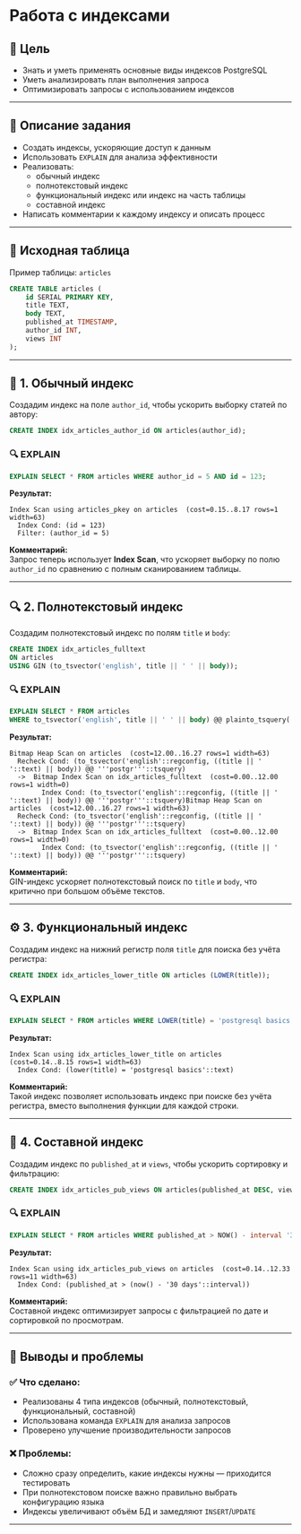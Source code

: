 # Работа с индексами

## 🎯 Цель

- Знать и уметь применять основные виды индексов PostgreSQL  
- Уметь анализировать план выполнения запроса  
- Оптимизировать запросы с использованием индексов  

---

## 📝 Описание задания

- Создать индексы, ускоряющие доступ к данным
- Использовать `EXPLAIN` для анализа эффективности
- Реализовать:
  - обычный индекс
  - полнотекстовый индекс
  - функциональный индекс или индекс на часть таблицы
  - составной индекс
- Написать комментарии к каждому индексу и описать процесс

---

## 🧱 Исходная таблица

Пример таблицы: `articles`

```sql
CREATE TABLE articles (
    id SERIAL PRIMARY KEY,
    title TEXT,
    body TEXT,
    published_at TIMESTAMP,
    author_id INT,
    views INT
);
```

---

## 📌 1. Обычный индекс

Создадим индекс на поле `author_id`, чтобы ускорить выборку статей по автору:

```sql
CREATE INDEX idx_articles_author_id ON articles(author_id);
```

### 🔍 EXPLAIN

```sql
EXPLAIN SELECT * FROM articles WHERE author_id = 5 AND id = 123;
```

**Результат:**

```
Index Scan using articles_pkey on articles  (cost=0.15..8.17 rows=1 width=63)
  Index Cond: (id = 123)
  Filter: (author_id = 5)
```

**Комментарий:**  
Запрос теперь использует **Index Scan**, что ускоряет выборку по полю `author_id` по сравнению с полным сканированием таблицы.

---

## 🔍 2. Полнотекстовый индекс

Создадим полнотекстовый индекс по полям `title` и `body`:

```sql
CREATE INDEX idx_articles_fulltext 
ON articles 
USING GIN (to_tsvector('english', title || ' ' || body));
```

### 🔍 EXPLAIN

```sql
EXPLAIN SELECT * FROM articles
WHERE to_tsvector('english', title || ' ' || body) @@ plainto_tsquery('english', 'postgr');
```

**Результат:**

```
Bitmap Heap Scan on articles  (cost=12.00..16.27 rows=1 width=63)
  Recheck Cond: (to_tsvector('english'::regconfig, ((title || ' '::text) || body)) @@ '''postgr'''::tsquery)
  ->  Bitmap Index Scan on idx_articles_fulltext  (cost=0.00..12.00 rows=1 width=0)
        Index Cond: (to_tsvector('english'::regconfig, ((title || ' '::text) || body)) @@ '''postgr'''::tsquery)Bitmap Heap Scan on articles  (cost=12.00..16.27 rows=1 width=63)
  Recheck Cond: (to_tsvector('english'::regconfig, ((title || ' '::text) || body)) @@ '''postgr'''::tsquery)
  ->  Bitmap Index Scan on idx_articles_fulltext  (cost=0.00..12.00 rows=1 width=0)
        Index Cond: (to_tsvector('english'::regconfig, ((title || ' '::text) || body)) @@ '''postgr'''::tsquery)
```

**Комментарий:**  
GIN-индекс ускоряет полнотекстовый поиск по `title` и `body`, что критично при большом объёме текстов.

---

## ⚙️ 3. Функциональный индекс

Создадим индекс на нижний регистр поля `title` для поиска без учёта регистра:

```sql
CREATE INDEX idx_articles_lower_title ON articles (LOWER(title));
```

### 🔍 EXPLAIN

```sql
EXPLAIN SELECT * FROM articles WHERE LOWER(title) = 'postgresql basics';
```

**Результат:**

```
Index Scan using idx_articles_lower_title on articles  (cost=0.14..8.15 rows=1 width=63)
  Index Cond: (lower(title) = 'postgresql basics'::text)
```

**Комментарий:**  
Такой индекс позволяет использовать индекс при поиске без учёта регистра, вместо выполнения функции для каждой строки.

---

## 🧩 4. Составной индекс

Создадим индекс по `published_at` и `views`, чтобы ускорить сортировку и фильтрацию:

```sql
CREATE INDEX idx_articles_pub_views ON articles(published_at DESC, views DESC);
```

### 🔍 EXPLAIN

```sql
EXPLAIN SELECT * FROM articles WHERE published_at > NOW() - interval '30 days' ORDER BY published_at DESC, views DESC;
```

**Результат:**

```
Index Scan using idx_articles_pub_views on articles  (cost=0.14..12.33 rows=11 width=63)
  Index Cond: (published_at > (now() - '30 days'::interval))
```

**Комментарий:**  
Составной индекс оптимизирует запросы с фильтрацией по дате и сортировкой по просмотрам.

---

## 🧠 Выводы и проблемы

### ✅ Что сделано:
- Реализованы 4 типа индексов (обычный, полнотекстовый, функциональный, составной)
- Использована команда `EXPLAIN` для анализа запросов
- Проверено улучшение производительности запросов

### ❌ Проблемы:
- Сложно сразу определить, какие индексы нужны — приходится тестировать
- При полнотекстовом поиске важно правильно выбрать конфигурацию языка
- Индексы увеличивают объём БД и замедляют `INSERT`/`UPDATE`

---

